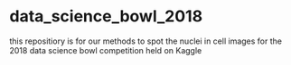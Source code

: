 # data_science_bowl_2018
this repositiory is for our methods to spot the nuclei in cell images for the 2018 data science bowl competition held on Kaggle
